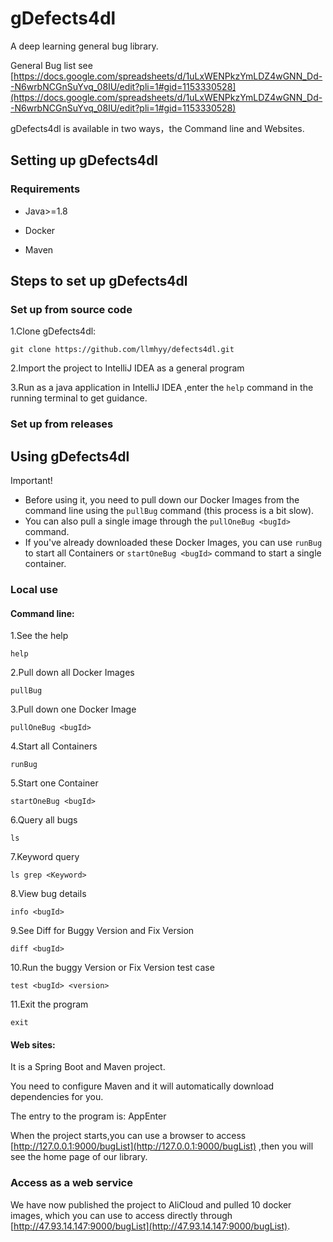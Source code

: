 # gDefects4dl
A deep learning general bug library.

General Bug list see [https://docs.google.com/spreadsheets/d/1uLxWENPkzYmLDZ4wGNN_Dd--N6wrbNCGnSuYvq_08IU/edit?pli=1#gid=1153330528](https://docs.google.com/spreadsheets/d/1uLxWENPkzYmLDZ4wGNN_Dd--N6wrbNCGnSuYvq_08IU/edit?pli=1#gid=1153330528)  

gDefects4dl is available in two ways，the Command line and Websites.

## Setting up gDefects4dl
### Requirements

-  Java>=1.8

-  Docker

-  Maven

## Steps to set up gDefects4dl

### Set up from source code

1.Clone gDefects4dl:

```
git clone https://github.com/llmhyy/defects4dl.git
```

2.Import  the project  to IntelliJ IDEA as a general program


3.Run as a java application in IntelliJ IDEA ,enter the `help` command in the running terminal to get guidance.

### Set up from releases





## Using gDefects4dl

Important!
* Before using it, you need to pull down our Docker Images from the command line using the `pullBug` command (this process is a bit slow).
* You can also pull a single image through the `pullOneBug <bugId>` command.
* If you've already downloaded these Docker Images, you can use `runBug` to start all Containers or `startOneBug <bugId>` command to start a single container.

### Local use

#### Command line:

1.See the help

```
help
```

2.Pull down all Docker Images

```
pullBug
```

3.Pull down one Docker Image

```
pullOneBug <bugId>
```


4.Start all Containers

```
runBug
```

5.Start one Container

```
startOneBug <bugId>
```

6.Query all bugs

```
ls
```

7.Keyword query

```
ls grep <Keyword>
```

8.View bug details

```
info <bugId>
```

9.See Diff for Buggy Version and Fix Version

```
diff <bugId>
```

10.Run the buggy Version or Fix Version test case

```
test <bugId> <version>
```

11.Exit the program

```
exit
```

#### Web sites:
It is a Spring Boot and Maven project.

You need to configure Maven and it will automatically download dependencies for you.

The entry to the program is: AppEnter

When the project starts,you can use a browser to access [http://127.0.0.1:9000/bugList](http://127.0.0.1:9000/bugList) ,then you will see the home page of our library.


### Access as a web service

We have now published the project to AliCloud and pulled 10 docker images, which you can use to access directly through [http://47.93.14.147:9000/bugList](http://47.93.14.147:9000/bugList).


